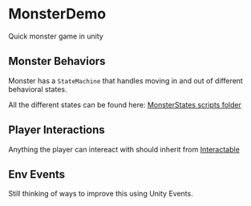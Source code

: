 # MonsterDemo
Quick monster game in unity

## Monster Behaviors
Monster has a `StateMachine` that handles moving in and out of different behavioral states.

All the different states can be found here: [MonsterStates scripts folder](https://github.com/williambertrand/MonsterDemo/tree/master/Assets/Scripts/MonsterStates)

## Player Interactions
Anything the player can intereact with should inherit from [Interactable](https://github.com/williambertrand/MonsterDemo/blob/master/Assets/Scripts/EnvElements/Interactable.cs)

## Env Events
Still thinking of ways to improve this using Unity Events.
